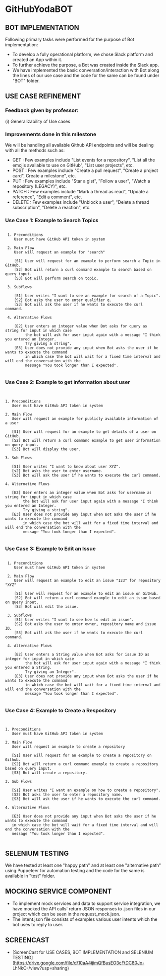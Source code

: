 # GitHubYodaBOT

## BOT IMPLEMENTATION

Following primary tasks were performed for the purpose of Bot implementation:

- To develop a fully operational platform, we chose Slack platform and created an App within it.
- To further achieve the purpose, a Bot was created inside the Slack app.
- We have implemented the basic conversation/interaction with Bot along the lines of our use case and the code for the same can be found under "BOT" folder.

## USE CASE REFINEMENT

### Feedback given by professor:

(i) Generalizability of Use cases

### Improvements done in this milestone

We will be handling all available Github API endpoints and will be dealing with all the methods such as:

- GET : Few examples include "List events for a repository", "List all the emojis available to use on GitHub", "List user projects", etc.
- POST : Few examples include "Create a pull request", "Create a project card", Create a milestone", etc.
- PUT : Few examples include "Star a gist", "Follow a user", "Watch a repository (LEGACY)", etc.
- PATCH : Few examples include "Mark a thread as read", "Update a reference", "Edit a comment", etc.
- DELETE : Few examples include "Unblock a user", "Delete a thread subscription", "Delete a reaction", etc.

### Use Case 1: Example to Search Topics

<pre><code>
 1. Preconditions
    User must have GitHub API token in system
    
 2. Main Flow
    User will request an example for "search"
   
    [S1] User will request for an example to perform search a Topic in GitHub.
    [S2] Bot will return a curl command example to search based on query input.        
    [S3] Bot will perform search on topic.
    
 3. Subflows
    
    [S1] User writes "I want to see an example for search of a Topic".
    [S2] Bot asks the user to enter qualifier q. 
    [S3] Bot will ask the user if he wants to execute the curl command.
    
 4. Alternative Flows
   
    [E2] User enters an integer value when Bot asks for query as string for input in which case 
         the bot will ask for user input again with a message "I think you entered an Integer. 
         Try giving a string".
    [E3] User does not provide any input when Bot asks the user if he wants to execute the command
         in which case the bot will wait for a fixed time interval and will end the conversation with the
         message "You took longer than I expected".     
       
</code></pre>

### Use Case 2: Example to get information about user

<pre><code>

1. Preconditions
   User must have GitHub API token in system

2. Main Flow
   User will request an example for publicly available information of a user 
   
   [S1] User will request for an example to get details of a user on GitHub. 
   [S2] Bot will return a curl command example to get user information on query input.        
   [S3] Bot will display the user.
   
3. Sub Flows
   
   [S1] User writes "I want to know about user XYZ".
   [s2] Bot asks the user to enter username.
   [S3] Bot will ask the user if he wants to execute the curl command.
   
4. Alternative Flows
   
   [E2] User enters an integer value when Bot asks for username as string for input in which case 
        the bot will ask for user input again with a message "I think you entered an Integer. 
        Try giving a string".
   [E3] User does not provide any input when Bot asks the user if he wants to execute the command
        in which case the bot will wait for a fixed time interval and will end the conversation with the
        message "You took longer than I expected".       

</code></pre>

### Use Case 3: Example to Edit an Issue

<pre><code>
 1. Preconditions
    User must have GitHub API token in system
    
 2. Main Flow
    User will request an example to edit an issue "123" for repository "XYZ"
    
    [S1] User will request for an example to edit an issue on GitHub. 
    [S2] Bot will return a curl command example to edit an issue based on query input.        
    [S3] Bot will edit the issue.
    
 3. Subflows
    [S1] User writes "I want to see how to edit an issue".
    [S2] Bot asks the user to enter owner, repository name and issue ID.
    [S3] Bot will ask the user if he wants to execute the curl command.
    
 4. Alternative Flows
   
    [E2] User enters a String value when Bot asks for issue ID as integer for input in which case 
         the bot will ask for user input again with a message "I think you entered a String. 
         Try giving an Integer".
    [E3] User does not provide any input when Bot asks the user if he wants to execute the command
         in which case the bot will wait for a fixed time interval and will end the conversation with the
         message "You took longer than I expected".        
             
</code></pre>

### Use Case 4: Example to Create a Respository

<pre><code>

1. Preconditions
   User must have GitHub API token in system

2. Main Flow
   User will request an example to create a repository
   
   [S1] User will request for an example to create a repository on Github. 
   [S2] Bot will return a curl command example to create a repository based on query input.        
   [S3] Bot will create a repository.
   
3. Sub Flows
   
   [S1] User writes "I want an example on how to create a repository".
   [S2] Bot asks the user to enter a repository name.
   [S3] Bot will ask the user if he wants to execute the curl command.
   
4. Alternative Flows
   
   [E3] User does not provide any input when Bot asks the user if he wants to execute the command
   in which case the bot will wait for a fixed time interval and will end the conversation with the
   message "You took longer than I expected".

</code></pre>

## SELENIUM TESTING

We have tested at least one "happy path" and at least one "alternative path" using Puppeteer for automation testing
and the code for the same is available in "test" folder.

## MOCKING SERVICE COMPONENT

* To implement mock services and data to support service integration, we have mocked the API calls' return JSON responses to .json files in our project which can be seen in the request_mock.json.
* The intent.json file consists of examples various user intents which the bot uses to reply to user. 

## SCREENCAST

* [ScreenCast for USE CASES, BOT IMPLEMENTATION and SELENIUM TESTING](https://drive.google.com/file/d/10aA4ijimQfBusEO3cFtDC80Jo- LhNkO-/view?usp=sharing)

